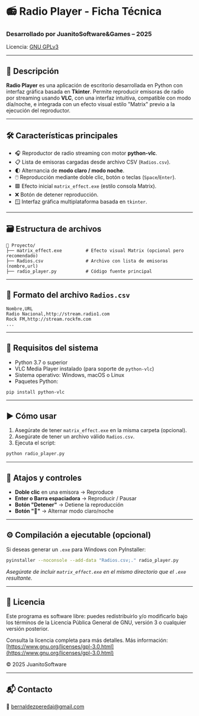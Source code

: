 # 📻 Radio Player - Ficha Técnica

### Desarrollado por **JuanitoSoftware&Games** – 2025  
Licencia: [GNU GPLv3](https://www.gnu.org/licenses/gpl-3.0.html)

---

## 🧾 Descripción

**Radio Player** es una aplicación de escritorio desarrollada en Python con interfaz gráfica basada en **Tkinter**. Permite reproducir emisoras de radio por streaming usando **VLC**, con una interfaz intuitiva, compatible con modo día/noche, e integrada con un efecto visual estilo "Matrix" previo a la ejecución del reproductor.

---

## 🛠️ Características principales

- 🎧 Reproductor de radio streaming con motor **python-vlc**.
- 📋 Lista de emisoras cargadas desde archivo CSV (`Radios.csv`).
- 🌓 Alternancia de **modo claro / modo noche**.
- 🖱️ Reproducción mediante doble clic, botón o teclas (`Space`/`Enter`).
- 🟩 Efecto inicial `matrix_effect.exe` (estilo consola Matrix).
- ❌ Botón de detener reproducción.
- 🪟 Interfaz gráfica multiplataforma basada en `tkinter`.

---

## 🗃️ Estructura de archivos

```
📁 Proyecto/
├── matrix_effect.exe         # Efecto visual Matrix (opcional pero recomendado)
├── Radios.csv                # Archivo con lista de emisoras (nombre,url)
├── radio_player.py           # Código fuente principal
```

---

## 📝 Formato del archivo `Radios.csv`

```csv
Nombre,URL
Radio Nacional,http://stream.radio1.com
Rock FM,http://stream.rockfm.com
...
```

---

## 🚀 Requisitos del sistema

- Python 3.7 o superior  
- VLC Media Player instalado (para soporte de `python-vlc`)  
- Sistema operativo: Windows, macOS o Linux  
- Paquetes Python:

```bash
pip install python-vlc
```

---

## ▶️ Cómo usar

1. Asegúrate de tener `matrix_effect.exe` en la misma carpeta (opcional).
2. Asegúrate de tener un archivo válido `Radios.csv`.
3. Ejecuta el script:

```bash
python radio_player.py
```

---

## 🔧 Atajos y controles

- **Doble clic** en una emisora → Reproduce
- **Enter o Barra espaciadora** → Reproducir / Pausar
- **Botón "Detener"** → Detiene la reproducción
- **Botón "🌙"** → Alternar modo claro/noche

---

## ⚙️ Compilación a ejecutable (opcional)

Si deseas generar un `.exe` para Windows con PyInstaller:

```bash
pyinstaller --noconsole --add-data "Radios.csv;." radio_player.py
```

_Asegúrate de incluir `matrix_effect.exe` en el mismo directorio que el `.exe` resultante._

---

## 📃 Licencia

Este programa es software libre: puedes redistribuirlo y/o modificarlo bajo los términos de la Licencia Pública General de GNU, versión 3 o cualquier versión posterior.

Consulta la licencia completa para más detalles.
Más información: [https://www.gnu.org/licenses/gpl-3.0.html](https://www.gnu.org/licenses/gpl-3.0.html)

© 2025 JuanitoSoftware

---

## 📬 Contacto

📧 bernaldezperedaj@gmail.com
